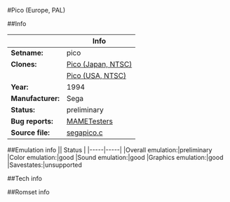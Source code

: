 #Pico (Europe, PAL)

##Info

||Info|
|-----|-----|
|**Setname:**|pico
|**Clones:**|[Pico (Japan, NTSC)](picoj.md)
||[Pico (USA, NTSC)](picou.md)
|**Year:**|1994
|**Manufacturer:**|Sega
|**Status:**|preliminary
|**Bug reports:**|[MAMETesters](http://mametesters.org/view_all_set.php?type=1&temporary=y&search=segapico.c)
|**Source file:**|[segapico.c](https://github.com/mamedev/mame/blob/master/src/mess/drivers/segapico.c)

##Emulation info
|| Status |
|-----|-----|
|Overall emulation:|preliminary
|Color emulation:|good
|Sound emulation:|good
|Graphics emulation:|good
|Savestates:|unsupported

##Tech info

##Romset info

<!--- START OF EDITED COMMENT DO NOT TOUCH TEXT ABOVE-->
